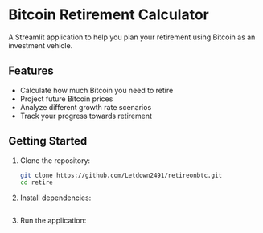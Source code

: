 # Bitcoin Retirement Calculator

A Streamlit application to help you plan your retirement using Bitcoin as an investment vehicle.

## Features
- Calculate how much Bitcoin you need to retire
- Project future Bitcoin prices
- Analyze different growth rate scenarios
- Track your progress towards retirement

## Getting Started
1. Clone the repository:
   ```bash
   git clone https://github.com/Letdown2491/retireonbtc.git
   cd retire
2. Install dependencies:
   ```pip install -r requirements.txt
3. Run the application:
   ```streamlit run main.py
